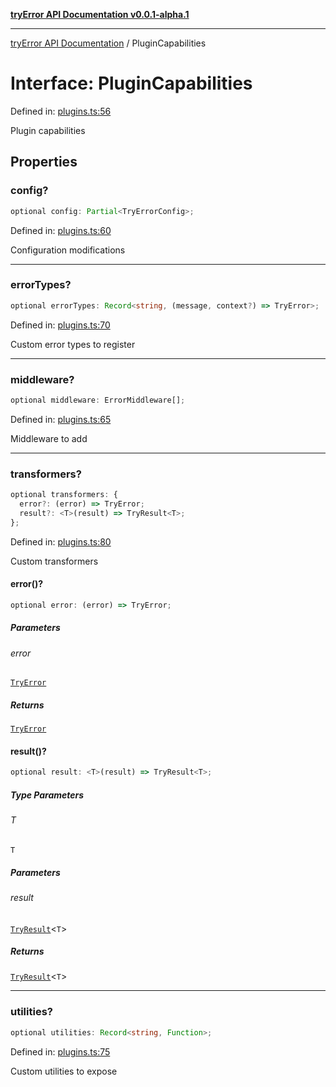 [**tryError API Documentation v0.0.1-alpha.1**](../index.md)

***

[tryError API Documentation](../index.md) / PluginCapabilities

# Interface: PluginCapabilities

Defined in: [plugins.ts:56](https://github.com/oconnorjohnson/tryError/blob/e3ae0308069a4fba073f4543d527ad76373db795/src/plugins.ts#L56)

Plugin capabilities

## Properties

### config?

```ts
optional config: Partial<TryErrorConfig>;
```

Defined in: [plugins.ts:60](https://github.com/oconnorjohnson/tryError/blob/e3ae0308069a4fba073f4543d527ad76373db795/src/plugins.ts#L60)

Configuration modifications

***

### errorTypes?

```ts
optional errorTypes: Record<string, (message, context?) => TryError>;
```

Defined in: [plugins.ts:70](https://github.com/oconnorjohnson/tryError/blob/e3ae0308069a4fba073f4543d527ad76373db795/src/plugins.ts#L70)

Custom error types to register

***

### middleware?

```ts
optional middleware: ErrorMiddleware[];
```

Defined in: [plugins.ts:65](https://github.com/oconnorjohnson/tryError/blob/e3ae0308069a4fba073f4543d527ad76373db795/src/plugins.ts#L65)

Middleware to add

***

### transformers?

```ts
optional transformers: {
  error?: (error) => TryError;
  result?: <T>(result) => TryResult<T>;
};
```

Defined in: [plugins.ts:80](https://github.com/oconnorjohnson/tryError/blob/e3ae0308069a4fba073f4543d527ad76373db795/src/plugins.ts#L80)

Custom transformers

#### error()?

```ts
optional error: (error) => TryError;
```

##### Parameters

###### error

[`TryError`](TryError.md)

##### Returns

[`TryError`](TryError.md)

#### result()?

```ts
optional result: <T>(result) => TryResult<T>;
```

##### Type Parameters

###### T

`T`

##### Parameters

###### result

[`TryResult`](../type-aliases/TryResult.md)\<`T`\>

##### Returns

[`TryResult`](../type-aliases/TryResult.md)\<`T`\>

***

### utilities?

```ts
optional utilities: Record<string, Function>;
```

Defined in: [plugins.ts:75](https://github.com/oconnorjohnson/tryError/blob/e3ae0308069a4fba073f4543d527ad76373db795/src/plugins.ts#L75)

Custom utilities to expose

